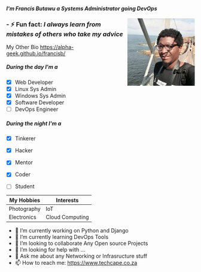 <h4><em>I'm <span> Francis Butawu</span> a Systems Administrator going DevOps</em></h4>
<img src="butawu.png" align="right" alt="" width="180" height="180"">
<h3> - ⚡ Fun fact: <em>I always learn from mistakes of others who take my advice</em><br> </h3>
                                                                    
My Other Bio https://alpha-geek.github.io/francisb/

<h5>During the day I'm  a </h5>

- [x] Web Developer
- [x] Linux Sys Admin
- [x] Windows Sys Admin
- [x] Software Developer
- [ ] DevOps Engineer

<h5>During the night I'm a </h5>

- [x] Tinkerer 
- [x] Hacker
- [x] Mentor
- [x] Coder
- [ ] Student


My Hobbies | Interests
------------ | -------------
Photography| IoT
Electronics | Cloud Computing


<!--**alpha-geek/alpha-geek** is a ✨ _special_ ✨ repository because its `README.md` (this file) appears on your GitHub -->
- 🔭 I’m currently working on Python and Django<br>
- 🌱 I’m currently learning DevOps Tools <br>
- 👯 I’m looking to collaborate Any Open source Projects <br>
- 🤔 I’m looking for help with ...<br>
- 💬 Ask me about any Networking or Infrasructure stuff <br>
-  📫 How to reach me: https://www.techcape.co.za<br>

